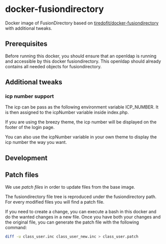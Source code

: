 # docker-fusiondirectory
Docker image of FusionDirectory based on [tiredofit/docker-fusiondirectory](https://github.com/tiredofit/docker-fusiondirectory) with additional tweaks.

## Prerequisites

Before running this docker, you should ensure that an openldap is running and accessible by this docker fusiondirectory.
This openldap should already contains all needed objects for fusiondirectory.

## Additional tweaks

### icp number support

The icp can be pass as the following environment variable ICP_NUMBER. It is then assigned to the icpNumber variable inside index.php.

If you are using the breezy theme, the icp number will be displayed on the footer of the login page.

You can also use the icpNumber variable in your own theme to display the icp number the way you want.

## Development

## Patch files

We use *patch files* in order to update files from the base image.

The fusiondirectory file tree is reproduced under the fusiondirectory path.
For every modified files you will find a patch file.

If you need to create a change, you can execute a bash in this docker and do the wanted changes in a new file.
Once you have both your changes and the original file, you can generate the patch file with the following command:

``` sh
diff -u class_user.inc class_user_new.inc > class_user.patch
```
